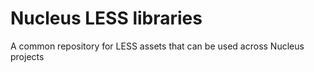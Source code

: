 # Nucleus LESS libraries

A common repository for LESS assets that can be used across Nucleus projects
